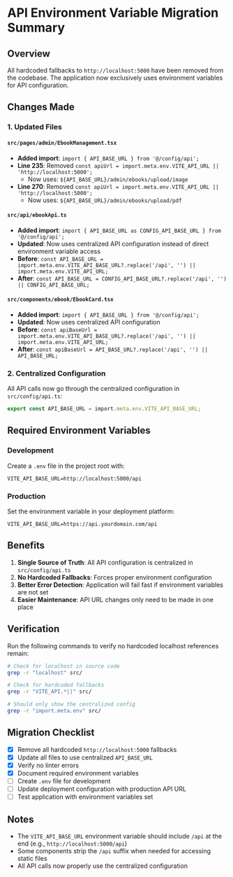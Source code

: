 # API Environment Variable Migration Summary

## Overview
All hardcoded fallbacks to `http://localhost:5000` have been removed from the codebase. The application now exclusively uses environment variables for API configuration.

## Changes Made

### 1. Updated Files

#### `src/pages/admin/EbookManagement.tsx`
- **Added import**: `import { API_BASE_URL } from '@/config/api';`
- **Line 235**: Removed `const apiUrl = import.meta.env.VITE_API_URL || 'http://localhost:5000';`
  - Now uses: `${API_BASE_URL}/admin/ebooks/upload/image`
- **Line 270**: Removed `const apiUrl = import.meta.env.VITE_API_URL || 'http://localhost:5000';`
  - Now uses: `${API_BASE_URL}/admin/ebooks/upload/pdf`

#### `src/api/ebookApi.ts`
- **Added import**: `import { API_BASE_URL as CONFIG_API_BASE_URL } from '@/config/api';`
- **Updated**: Now uses centralized API configuration instead of direct environment variable access
- **Before**: `const API_BASE_URL = import.meta.env.VITE_API_BASE_URL?.replace('/api', '') || import.meta.env.VITE_API_URL;`
- **After**: `const API_BASE_URL = CONFIG_API_BASE_URL?.replace('/api', '') || CONFIG_API_BASE_URL;`

#### `src/components/ebook/EbookCard.tsx`
- **Added import**: `import { API_BASE_URL } from '@/config/api';`
- **Updated**: Now uses centralized API configuration
- **Before**: `const apiBaseUrl = import.meta.env.VITE_API_BASE_URL?.replace('/api', '') || import.meta.env.VITE_API_URL;`
- **After**: `const apiBaseUrl = API_BASE_URL?.replace('/api', '') || API_BASE_URL;`

### 2. Centralized Configuration

All API calls now go through the centralized configuration in `src/config/api.ts`:

```typescript
export const API_BASE_URL = import.meta.env.VITE_API_BASE_URL;
```

## Required Environment Variables

### Development
Create a `.env` file in the project root with:

```env
VITE_API_BASE_URL=http://localhost:5000/api
```

### Production
Set the environment variable in your deployment platform:

```env
VITE_API_BASE_URL=https://api.yourdomain.com/api
```

## Benefits

1. **Single Source of Truth**: All API configuration is centralized in `src/config/api.ts`
2. **No Hardcoded Fallbacks**: Forces proper environment configuration
3. **Better Error Detection**: Application will fail fast if environment variables are not set
4. **Easier Maintenance**: API URL changes only need to be made in one place

## Verification

Run the following commands to verify no hardcoded localhost references remain:

```bash
# Check for localhost in source code
grep -r "localhost" src/

# Check for hardcoded fallbacks
grep -r "VITE_API.*||" src/

# Should only show the centralized config
grep -r "import.meta.env" src/
```

## Migration Checklist

- [x] Remove all hardcoded `http://localhost:5000` fallbacks
- [x] Update all files to use centralized `API_BASE_URL`
- [x] Verify no linter errors
- [x] Document required environment variables
- [ ] Create `.env` file for development
- [ ] Update deployment configuration with production API URL
- [ ] Test application with environment variables set

## Notes

- The `VITE_API_BASE_URL` environment variable should include `/api` at the end (e.g., `http://localhost:5000/api`)
- Some components strip the `/api` suffix when needed for accessing static files
- All API calls now properly use the centralized configuration






